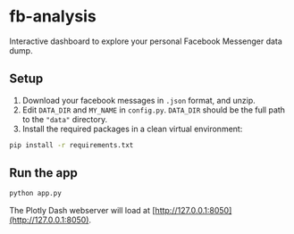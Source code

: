 # fb-analysis
Interactive dashboard to explore your personal Facebook Messenger data dump.

## Setup

1. Download your facebook messages in `.json` format, and unzip.
2. Edit `DATA_DIR` and `MY_NAME` in `config.py`. `DATA_DIR` should be the full path to the `"data"` directory.
3. Install the required packages in a clean virtual environment:

```bash
pip install -r requirements.txt
```

## Run the app

```bash
python app.py
```

The Plotly Dash webserver will load at [http://127.0.0.1:8050](http://127.0.0.1:8050).
